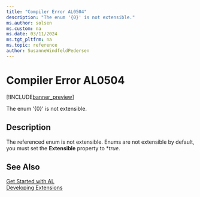 ```yaml
---
title: "Compiler Error AL0504"
description: "The enum '{0}' is not extensible."
ms.author: solsen
ms.custom: na
ms.date: 03/11/2024
ms.tgt_pltfrm: na
ms.topic: reference
author: SusanneWindfeldPedersen
---
```

[//]: # (START>DO_NOT_EDIT)
[//]: # (IMPORTANT:Do not edit any of the content between here and the END>DO_NOT_EDIT.)
[//]: # (Any modifications should be made in the .xml files in the ModernDev repo.)
# Compiler Error AL0504

[!INCLUDE[banner_preview](../includes/banner_preview.md)]

The enum '{0}' is not extensible.


## Description
The referenced enum is not extensible. Enums are not extensible by default, you must set the **Extensible** property to **true*.  

[//]: # (IMPORTANT: END>DO_NOT_EDIT)
## See Also  
[Get Started with AL](../devenv-get-started.md)  
[Developing Extensions](../devenv-dev-overview.md)  